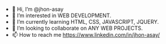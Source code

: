 - 👋 Hi, I’m @jhon-asay
- 👀 I’m interested in WEB DEVELOPMENT.
- 🌱 I’m currently learning HTML, CSS, JAVASCRIPT, JQUERY.
- 💞️ I’m looking to collaborate on ANY WEB PROJECTS.
- 📫 How to reach me https://www.linkedin.com/in/jhon-asay/

<!---
jhon-asay/jhon-asay is a ✨ special ✨ repository because its `README.md` (this file) appears on your GitHub profile.
You can click the Preview link to take a look at your changes.
--->

